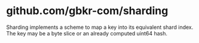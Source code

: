 github.com/gbkr-com/sharding
===

Sharding implements a scheme to map a key into its equivalent shard index. The 
key may be a byte slice or an already computed uint64 hash.